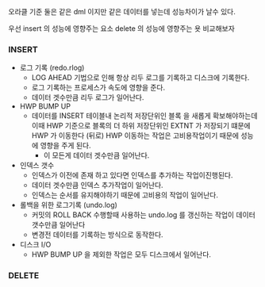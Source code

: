 오라클 기준 둘은 같은 dml 이지만 같은 데이터를 넣는데 성능차이가 날수 있다.


우선 insert 의 성능에 영향주는 요소  delete 의 성능에 영향주는 욧 비교해보자

### INSERT

* 로그 기록 (redo.rlog)
	* LOG AHEAD 기법으로 인해 항상 리두 로그를 기록하고 디스크에 기록한다.
	* 로그 기록하는 프로세스가 속도에 영향을 준다.
	* 데이터 겟수만큼 리두 로그가 일어난다.
* HWP BUMP UP
	* 데이터를 INSERT 테이블내 논리적 저장단위인 블록 을 새롭게 확보해야하는데
	  이때 HWP 기준으로 블록의 더 하위 저장단위인  EXTNT 가 저장되기 떄문에 HWP 가 이동한다 (뒤로) HWP 이동하는 작업은 고비용작업이기 때문에 성능에 영향을 주게 된다. 
       * 이 모든게 데이터 겟수만큼 일어난다.
* 인덱스 갯수
	* 인덱스가 이전에 존재 하고 있다면 인덱스를 추가하는 작업이진행된다.
	* 데이터 겟수만큼 인덱스 추가작업이 일어난다.
	* 인덱스는 순서를 유지해야하기 때문에 고비용의 작업이 일어난다.
* 롤백을 위한 로그기록 (undo.log)
	* 커밋의 ROLL BACK  수행할때 사용하는 undo.log 를 갱신하는 작업이 데이터 갯수만큼 일어난다
	* 변경전 데이터를 기록하는 방식으로 동작한다.
* 디스크 I/O
	* HWP BUMP UP 을 제외한 작업은 모두 디스크에서 일어난다.

### DELETE
